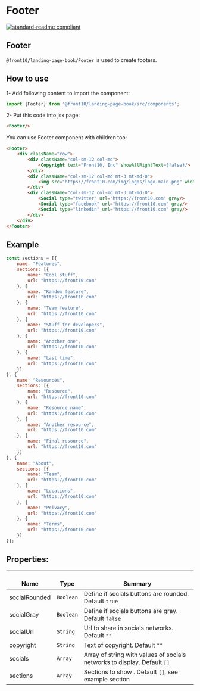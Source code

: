 # Footer

[![standard-readme compliant](https://img.shields.io/badge/standard--readme-OK-green.svg?style=flat-square)](https://github.com/RichardLitt/standard-readme)

## Footer
`@front10/landing-page-book/Footer` is used to create footers.

## How to use
1- Add following content to import the component:
```js
import {Footer} from '@front10/landing-page-book/src/components';
```

2- Put this code into jsx page:
```html
<Footer/>
```
You can use Footer component with children too:
```html
<Footer>
    <div className="row">
        <div className="col-sm-12 col-md">
            <Copyright text="Front10, Inc" showAllRightText={false}/>
        </div>
        <div className="col-sm-12 col-md mt-3 mt-md-0">
            <img src="https://front10.com/img/logos/logo-main.png" width={80}/>
        </div>
        <div className="col-sm-12 col-md mt-3 mt-md-0">
            <Social type="twitter" url="https://front10.com" gray/>
            <Social type="facebook" url="https://front10.com" gray/>
            <Social type="linkedin" url="https://front10.com" gray/>
        </div>
    </div>
</Footer>
```

## Example
```js
const sections = [{
	name: "Features",
	sections: [{
		name: "Cool stuff",
		url: "https://front10.com"
	}, {
		name: "Random feature",
		url: "https://front10.com"
	}, {
		name: "Team feature",
		url: "https://front10.com"
	}, {
		name: "Stuff for developers",
		url: "https://front10.com"
	}, {
		name: "Another one",
		url: "https://front10.com"
	}, {
		name: "Last time",
		url: "https://front10.com"
	}]
}, {
	name: "Resources",
	sections: [{
		name: "Resource",
		url: "https://front10.com"
	}, {
		name: "Resource name",
		url: "https://front10.com"
	}, {
		name: "Another resource",
		url: "https://front10.com"
	}, {
		name: "Final resource",
		url: "https://front10.com"
	}]
}, {
	name: "About",
	sections: [{
		name: "Team",
		url: "https://front10.com"
	}, {
		name: "Locations",
		url: "https://front10.com"
	}, {
		name: "Privacy",
		url: "https://front10.com"
	}, {
		name: "Terms",
		url: "https://front10.com"
	}]
}];
```

## Properties:

| </br>Name   | </br>Type | </br>Summary                                                                                 | 
| ------------| - | ------------------------------------------------------------------------------------------------------ |
| socialRounded      | `Boolean` | Define if socials buttons are rounded. Default `true` |
| socialGray      | `Boolean` | Define if socials buttons are gray. Default `false` |
| socialUrl      | `String` | Url to share in socials networks. Default `""` |
| copyright      | `String` | Text of copyright. Default `""` |
| socials      | `Array` | Array of string with values of socials networks to display. Default `[]` |
| sections      | `Array` | Sections to show . Default `[]`, see example section |
